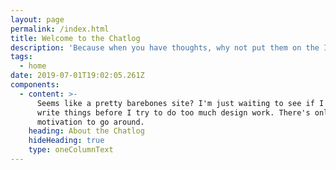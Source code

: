 ```yaml
---
layout: page
permalink: /index.html
title: Welcome to the Chatlog
description: 'Because when you have thoughts, why not put them on the Internet?'
tags:
  - home
date: 2019-07-01T19:02:05.261Z
components:
  - content: >-
      Seems like a pretty barebones site? I'm just waiting to see if I actually
      write things before I try to do too much design work. There's only so much
      motivation to go around.
    heading: About the Chatlog
    hideHeading: true
    type: oneColumnText
---
```


